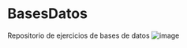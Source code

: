 # BasesDatos
Repositorio de ejercicios de bases de datos  ![image](https://user-images.githubusercontent.com/49988347/200632973-0a0c365f-f44f-4d17-abd7-7168934aae08.png)

